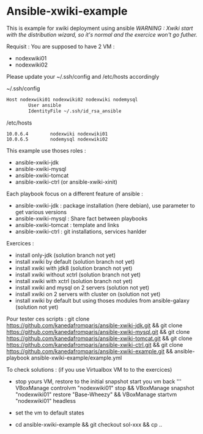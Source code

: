 # Ansible-xwiki-example

This is  example for xwiki deployment using ansible
_WARNING : Xwiki start with the distribution wizard, so it's normal and the exercice won't go futher._

Requisit : 
You are supposed to have 2 VM :

 - nodexwiki01
 - nodexwiki02

Please update your ~/.ssh/config and /etc/hosts accordingly


~/.ssh/config

```bash
Host nodexwiki01 nodexwiki02 nodexwiki nodemysql
        User ansible
        IdentityFile ~/.ssh/id_rsa_ansible
```

/etc/hosts        

```
10.0.6.4        nodexwiki nodexwiki01
10.0.6.5        nodemysql nodexwiki02
```

This example use thoses roles :
- ansible-xwiki-jdk 
- ansible-xwiki-mysql
- ansible-xwiki-tomcat
- ansible-xwiki-ctrl (or ansible-xwiki-xinit)

Each playbook focus on a different feature of ansible :
 - ansible-xwiki-jdk : package installation (here debian), use parameter to get various versions
 - ansible-xwiki-mysql : Share fact between playbooks
 - ansible-xwiki-tomcat : template and links
 - ansible-xwiki-ctrl : git installations, services hanlder

Exercices :
 - install only-jdk (solution branch not yet)
 - install xwiki by default (solution branch not yet)
 - install xwiki with jdk8 (solution branch not yet)
 - install xwiki without xctrl (solution branch not yet)
 - install xwiki with xctrl (solution branch not yet)
 - install xwiki and mysql on 2 servers (solution not yet)
 - install xwiki on 2 servers with cluster on (solution not yet)
 - install xwiki by default but using thoses modules from ansible-galaxy (solution not yet)

Pour tester ces scripts :
git clone https://github.com/kanedafromparis/ansible-xwiki-jdk.git &&
git clone https://github.com/kanedafromparis/ansible-xwiki-mysql.git &&
git clone https://github.com/kanedafromparis/ansible-xwiki-tomcat.git &&
git clone https://github.com/kanedafromparis/ansible-xwiki-ctrl.git &&
git clone https://github.com/kanedafromparis/ansible-xwiki-example.git &&
ansible-playbook ansible-xwiki-example/example.yml 
 
 
To check solutions :
(if you use Virtualbox VM to to the exercices)
 - stop yours VM, restore to the initial snapshot start you vm back
 ''' VBoxManage controlvm "nodexwiki01" stop && VBoxManage snapshot "nodexwiki01" restore "Base-Wheezy" && VBoxManage startvm "nodexwiki01" headless  
 
 - set the vm to default states 
 - cd ansible-xwiki-example && git checkout sol-xxx && cp ..

